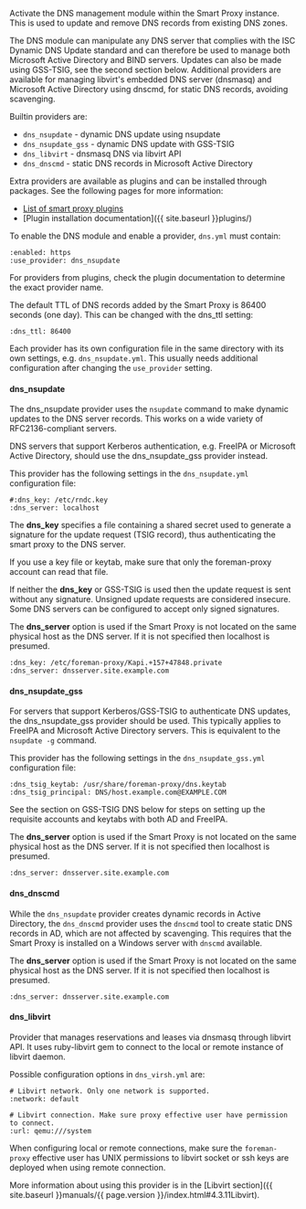 
Activate the DNS management module within the Smart Proxy instance.  This is used to update and remove DNS records from existing DNS zones.

The DNS module can manipulate any DNS server that complies with the ISC Dynamic DNS Update standard and can therefore be used to manage both Microsoft Active Directory and BIND servers.  Updates can also be made using GSS-TSIG, see the second section below.  Additional providers are available for managing libvirt's embedded DNS server (dnsmasq) and Microsoft Active Directory using dnscmd, for static DNS records, avoiding scavenging.

Builtin providers are:

* `dns_nsupdate` - dynamic DNS update using nsupdate
* `dns_nsupdate_gss` - dynamic DNS update with GSS-TSIG
* `dns_libvirt` - dnsmasq DNS via libvirt API
* `dns_dnscmd` - static DNS records in Microsoft Active Directory

Extra providers are available as plugins and can be installed through packages.  See the following pages for more information:

* [List of smart proxy plugins](http://projects.theforeman.org/projects/foreman/wiki/List_of_Smart-Proxy_Plugins)
* [Plugin installation documentation]({{ site.baseurl }}plugins/)

To enable the DNS module and enable a provider, `dns.yml` must contain:

    :enabled: https
    :use_provider: dns_nsupdate

For providers from plugins, check the plugin documentation to determine the exact provider name.

The default TTL of DNS records added by the Smart Proxy is 86400 seconds (one day).  This can be changed with the dns_ttl setting:

    :dns_ttl: 86400

Each provider has its own configuration file in the same directory with its own settings, e.g. `dns_nsupdate.yml`.  This usually needs additional configuration after changing the `use_provider` setting.

#### dns_nsupdate

The dns_nsupdate provider uses the `nsupdate` command to make dynamic updates to the DNS server records. This works on a wide variety of RFC2136-compliant servers.

DNS servers that support Kerberos authentication, e.g. FreeIPA or Microsoft Active Directory, should use the dns_nsupdate_gss provider instead.

This provider has the following settings in the `dns_nsupdate.yml` configuration file:

    #:dns_key: /etc/rndc.key
    :dns_server: localhost

The **dns_key** specifies a file containing a shared secret used to generate a signature for the update request (TSIG record), thus authenticating the smart proxy to the DNS server.

<div class="alert alert-info">If you use a key file or keytab, make sure that only the foreman-proxy account can read that file.</div>

If neither the **dns_key** or GSS-TSIG is used then the update request is sent without any signature. Unsigned update requests are considered insecure. Some DNS servers can be configured to accept only signed signatures.

The **dns_server** option is used if the Smart Proxy is not located on the same physical host as the DNS server. If it is not specified then localhost is presumed.

    :dns_key: /etc/foreman-proxy/Kapi.+157+47848.private
    :dns_server: dnsserver.site.example.com

#### dns_nsupdate_gss

For servers that support Kerberos/GSS-TSIG to authenticate DNS updates, the dns_nsupdate_gss provider should be used. This typically applies to FreeIPA and Microsoft Active Directory servers. This is equivalent to the `nsupdate -g` command.

This provider has the following settings in the `dns_nsupdate_gss.yml` configuration file:

    :dns_tsig_keytab: /usr/share/foreman-proxy/dns.keytab
    :dns_tsig_principal: DNS/host.example.com@EXAMPLE.COM

See the section on GSS-TSIG DNS below for steps on setting up the requisite accounts and keytabs with both AD and FreeIPA.

The **dns_server** option is used if the Smart Proxy is not located on the same physical host as the DNS server. If it is not specified then localhost is presumed.

    :dns_server: dnsserver.site.example.com

#### dns_dnscmd

While the `dns_nsupdate` provider creates dynamic records in Active Directory, the `dns_dnscmd` provider uses the `dnscmd` tool to create static DNS records in AD, which are not affected by scavenging. This requires that the Smart Proxy is installed on a Windows server with `dnscmd` available.

The **dns_server** option is used if the Smart Proxy is not located on the same physical host as the DNS server. If it is not specified then localhost is presumed.

    :dns_server: dnsserver.site.example.com

#### dns_libvirt

Provider that manages reservations and leases via dnsmasq through libvirt API.
It uses ruby-libvirt gem to connect to the local or remote instance of libvirt
daemon.

Possible configuration options in `dns_virsh.yml` are:

    # Libvirt network. Only one network is supported.
    :network: default

    # Libvirt connection. Make sure proxy effective user have permission to connect.
    :url: qemu:///system

When configuring local or remote connections, make sure the `foreman-proxy`
effective user has UNIX permissions to libvirt socket or ssh keys are
deployed when using remote connection.

More information about using this provider is in the [Libvirt section]({{ site.baseurl }}manuals/{{ page.version }}/index.html#4.3.11Libvirt).
